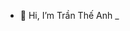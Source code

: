 - 👋 Hi, I’m Trần Thế Anh _ 


<!---
Theanh130124/Theanh130124 is a ✨ special ✨ repository because its `README.md` (this file) appears on your GitHub profile.
You can click the Preview link to take a look at your changes.
--->
